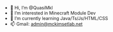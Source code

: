 - 👋 Hi, I’m @QuasiMkl
- 👀 I’m interested in Minecraft Module Dev
- 🌱 I’m currently learning Java/Ts/Js/HTML/CSS
- 📫 Gmail: admin@mckimsetlab.net
